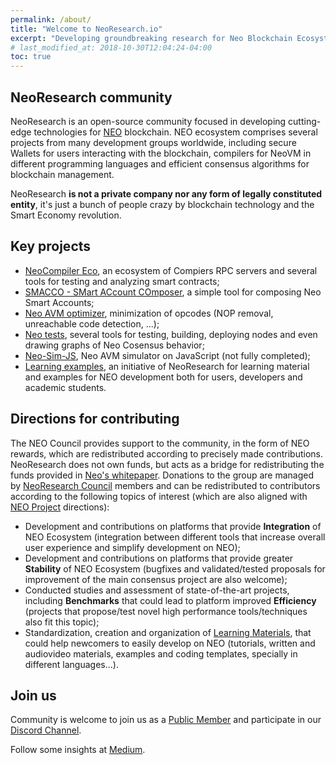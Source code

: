 ```yaml
---
permalink: /about/
title: "Welcome to NeoResearch.io"
excerpt: "Developing groundbreaking research for Neo Blockchain Ecosystem."
# last_modified_at: 2018-10-30T12:04:24-04:00
toc: true
---
```


## NeoResearch community

NeoResearch is an open-source community focused in developing cutting-edge technologies for [NEO](https://neo.org/) blockchain.
NEO ecosystem comprises several projects from many development groups worldwide, including secure Wallets for users interacting with the blockchain, compilers for NeoVM in different programming languages and efficient consensus algorithms for blockchain management.

NeoResearch **is not a private company nor any form of legally constituted entity**, it's just a bunch of people crazy by blockchain technology and the Smart Economy revolution.

## Key projects

* [NeoCompiler Eco](https://neocompiler.io/), an ecosystem of Compiers RPC servers and several tools for testing and analyzing smart contracts;
* [SMACCO - SMart ACcount COmposer](https://neoresearch.io/smacco), a simple tool for composing Neo Smart Accounts;
* [Neo AVM optimizer](https://github.com/NeoResearch/neo-avm-optimizer), minimization of opcodes (NOP removal, unreachable code detection, ...);
* [Neo tests](https://github.com/NeoResearch/neo-tests), several tools for testing, building, deploying nodes and even drawing graphs of Neo Cosensus behavior;
* [Neo-Sim-JS](https://github.com/NeoResearch/NeoSim.js), Neo AVM simulator on JavaScript (not fully completed);
* [Learning examples](https://github.com/NeoResearch/learning-examples), an initiative of NeoResearch for learning material and examples for NEO development both for users, developers and academic students.

## Directions for contributing

The NEO Council provides support to the community, in the form of NEO rewards, which are redistributed according to precisely made contributions. NeoResearch does not own funds, but acts as a bridge for redistributing the funds provided in [Neo's whitepaper](http://docs.neo.org/en-us/whitepaper.html). Donations to the group are managed by [NeoResearch Council](https://github.com/NeoResearch/governance) members and can be redistributed to contributors according to the following topics of interest (which are also aligned with [NEO Project](https://github.com/neo-project) directions):

- Development and contributions on platforms that provide **Integration** of NEO Ecosystem (integration between different tools that increase overall user experience and simplify development on NEO);
- Development and contributions on platforms that provide greater **Stability** of NEO Ecosystem (bugfixes and validated/tested proposals for improvement of the main consensus project are also welcome);
- Conducted studies and assessment of state-of-the-art projects, including **Benchmarks** that could lead to platform improved **Efficiency** (projects that propose/test novel high performance tools/techniques also fit this topic);
- Standardization, creation and organization of [Learning Materials](https://github.com/NeoResearch/learning-examples), that could help newcomers to easily develop on NEO (tutorials, written and audiovideo materials, examples and coding templates, specially in different languages...).

## Join us

Community is welcome to join us as a [Public Member](https://github.com/orgs/NeoResearch/people) and participate in our [Discord Channel](https://discord.gg/gTEddmq).

Follow some insights at [Medium](https://medium.com/neoresearch).
